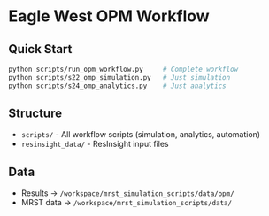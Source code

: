 # Eagle West OPM Workflow

## Quick Start
```bash
python scripts/run_opm_workflow.py     # Complete workflow
python scripts/s22_omp_simulation.py   # Just simulation  
python scripts/s24_omp_analytics.py    # Just analytics
```

## Structure
- `scripts/` - All workflow scripts (simulation, analytics, automation)
- `resinsight_data/` - ResInsight input files

## Data
- Results → `/workspace/mrst_simulation_scripts/data/opm/`
- MRST data → `/workspace/mrst_simulation_scripts/data/`
